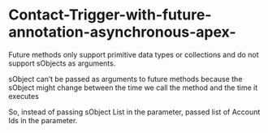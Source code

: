 # Contact-Trigger-with-future-annotation-asynchronous-apex-

Future methods only support primitive data types or collections and do not support sObjects as arguments.

sObject can’t be passed as arguments to future methods because the sObject might change between the time we call the method and the time it executes

So, instead of passing sObject List in the parameter, passed list of Account Ids in the parameter.
